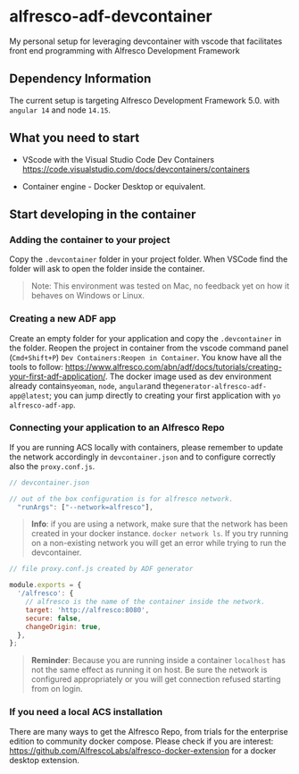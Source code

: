 # alfresco-adf-devcontainer

My personal setup for leveraging devcontainer with vscode that facilitates front end programming with Alfresco Development Framework

## Dependency Information

The current setup is targeting Alfresco Development Framework 5.0. with `angular 14` and node `14.15`.

## What you need to start

- VScode with the Visual Studio Code Dev Containers
  <https://code.visualstudio.com/docs/devcontainers/containers>

- Container engine - Docker Desktop or equivalent.

## Start developing in the container

### Adding the container to your project

Copy the `.devcontainer` folder in your project folder. When VSCode find the folder will ask to open the folder inside the container.

> Note: This environment was tested on Mac, no feedback yet on how it behaves on Windows or Linux.

### Creating a new ADF app

Create an empty folder for your application and copy the `.devcontainer` in the folder. Reopen the project in container from the vscode command panel (`Cmd+Shift+P`) `Dev Containers:Reopen in Container`. You know have all the tools to follow: <https://www.alfresco.com/abn/adf/docs/tutorials/creating-your-first-adf-application/>. The docker image used as dev environment already contains`yeoman`, `node`, `angular`and the`generator-alfresco-adf-app@latest`; you can jump directly to creating your first application with `yo alfresco-adf-app`.

### Connecting your application to an Alfresco Repo

If you are running ACS locally with containers, please remember to update the network accordingly in `devcontainer.json` and to configure correctly also the `proxy.conf.js`.

```javascript
// devcontainer.json

// out of the box configuration is for alfresco network.
  "runArgs": ["--network=alfresco"],
```

> **Info**: if you are using a network, make sure that the network has been created in your docker instance. `docker network ls`. If you try running on a non-existing network you will get an error while trying to run the devcontainer.

```javascript
// file proxy.conf.js created by ADF generator

module.exports = {
  '/alfresco': {
    // alfresco is the name of the container inside the network.
    target: 'http://alfresco:8080',
    secure: false,
    changeOrigin: true,
  },
};
```

> **Reminder**: Because you are running inside a container `localhost` has not the same effect as running it on host. Be sure the network is configured appropriately or you will get connection refused starting from on login.

### If you need a local ACS installation

There are many ways to get the Alfresco Repo, from trials for the enterprise edition to community docker compose.
Please check if you are interest: <https://github.com/AlfrescoLabs/alfresco-docker-extension> for a docker desktop extension.
